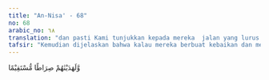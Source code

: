 ```yaml
---
title: "An-Nisa' - 68"
no: 68
arabic_no: ٦٨
translation: "dan pasti Kami tunjukkan kepada mereka  jalan yang lurus."
tafsir: "Kemudian dijelaskan bahwa kalau mereka berbuat kebaikan dan mematuhi segala perintah Allah dan meninggalkan semua larangan-Nya serta beramal dengan penuh ikhlas, niscaya Allah akan memberikan kepada mereka pahala yang besar dan akan memimpin mereka ke jalan yang lurus yang dapat membawa kebahagiaan hidup dunia dan akhirat."
---
```

وَّلَهَدَيْنٰهُمْ صِرَاطًا مُّسْتَقِيْمًا 